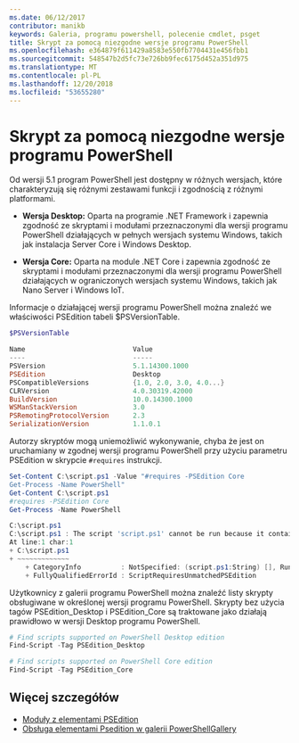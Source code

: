 ```yaml
---
ms.date: 06/12/2017
contributor: manikb
keywords: Galeria, programu powershell, polecenie cmdlet, psget
title: Skrypt za pomocą niezgodne wersje programu PowerShell
ms.openlocfilehash: e364879f611429a8583e550fb7704431e456fbb1
ms.sourcegitcommit: 548547b2d5fc73e726bb9fec6175d452a351d975
ms.translationtype: MT
ms.contentlocale: pl-PL
ms.lasthandoff: 12/20/2018
ms.locfileid: "53655280"
---
```

# <a name="script-with-compatible-powershell-editions"></a>Skrypt za pomocą niezgodne wersje programu PowerShell

Od wersji 5.1 program PowerShell jest dostępny w różnych wersjach, które charakteryzują się różnymi zestawami funkcji i zgodnością z różnymi platformami.

- **Wersja Desktop:** Oparta na programie .NET Framework i zapewnia zgodność ze skryptami i modułami przeznaczonymi dla wersji programu PowerShell działających w pełnych wersjach systemu Windows, takich jak instalacja Server Core i Windows Desktop.

- **Wersja Core:** Oparta na module .NET Core i zapewnia zgodność ze skryptami i modułami przeznaczonymi dla wersji programu PowerShell działających w ograniczonych wersjach systemu Windows, takich jak Nano Server i Windows IoT.

Informacje o działającej wersji programu PowerShell można znaleźć we właściwości PSEdition tabeli $PSVersionTable.

```powershell
$PSVersionTable

Name                           Value
----                           -----
PSVersion                      5.1.14300.1000
PSEdition                      Desktop
PSCompatibleVersions           {1.0, 2.0, 3.0, 4.0...}
CLRVersion                     4.0.30319.42000
BuildVersion                   10.0.14300.1000
WSManStackVersion              3.0
PSRemotingProtocolVersion      2.3
SerializationVersion           1.1.0.1
```

Autorzy skryptów mogą uniemożliwić wykonywanie, chyba że jest on uruchamiany w zgodnej wersji programu PowerShell przy użyciu parametru PSEdition w skrypcie `#requires` instrukcji.

```powershell
Set-Content C:\script.ps1 -Value "#requires -PSEdition Core
Get-Process -Name PowerShell"
Get-Content C:\script.ps1
#requires -PSEdition Core
Get-Process -Name PowerShell

C:\script.ps1
C:\script.ps1 : The script 'script.ps1' cannot be run because it contained a "#requires" statement for PowerShell editions 'Core'. The edition of PowerShell that is required by the script does not match the currently running PowerShell Desktop edition.
At line:1 char:1
+ C:\script.ps1
+ ~~~~~~~~~~~~~
    + CategoryInfo          : NotSpecified: (script.ps1:String) [], RuntimeException
    + FullyQualifiedErrorId : ScriptRequiresUnmatchedPSEdition
```

Użytkownicy z galerii programu PowerShell można znaleźć listy skrypty obsługiwane w określonej wersji programu PowerShell.
Skrypty bez użycia tagów PSEdition_Desktop i PSEdition_Core są traktowane jako działają prawidłowo w wersji Desktop programu PowerShell.

```powershell
# Find scripts supported on PowerShell Desktop edition
Find-Script -Tag PSEdition_Desktop

# Find scripts supported on PowerShell Core edition
Find-Script -Tag PSEdition_Core
```

## <a name="more-details"></a>Więcej szczegółów

- [Moduły z elementami PSEdition](module-psedition-support.md)
- [Obsługa elementami Psedition w galerii PowerShellGallery](../how-to/finding-packages/searching-by-compatibility.md)
